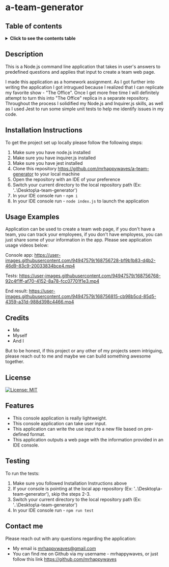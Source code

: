 # a-team-generator

## Table of contents
<details>
<summary><strong>Click to see the contents table</strong></summary>

- [Description](#description)
- [Installation Instructions](#installation-instructions)
- [Usage Examples](#usage-examples)
- [Credits](#credits)
- [License](#license)
- [Features](#features)
- [Testing](#testing)
- [Contact Me](#contact-me)
</details>

## Description
This is a Node.js command line application that takes in user's answers to predefined questions and applies that input to create a team web page. 

I made this application as a homework assignment. As I got further into writing the application I got intrugued because I realized that I can replicate my favorite show - "The Office". Once I get more free time I will definitely attempt to turn this into "The Office" replica in a separate repository. Throughout the process I solidified my Node.js and Inquirer.js skills, as well as I used Jest to run some simple unit tests to help me identify issues in my code.

## Installation Instructions
To get the project set up locally please follow the following steps:
 1. Make sure you have node.js installed
 2. Make sure you have inquirer.js installed
 3. Make sure you have jest installed
 4. Clone this repository https://github.com/mrhappywaves/a-team-generator to your local machine
 5. Open the repository with an IDE of your preference
 6. Switch your current directory to the local repository path (Ex: '..\Desktop\a-team-generator')
 7. In your IDE console run - `npm i` 
 8. In your IDE console run - `node index.js` to launch the application
 
## Usage Examples
Application can be used to create a team web page, if you don't have a team, you can track your employees, if you don't have employess, you can just share some of your information in the app. Please see application usage videos below:

Console app: 
https://user-images.githubusercontent.com/94947579/168756728-bf9b1b83-d4b2-46d9-83c9-20033834bce4.mp4

Tests: 
https://user-images.githubusercontent.com/94947579/168756768-92c4f1ff-af70-4152-8a78-fcc07701f1e3.mp4

End result: 
https://user-images.githubusercontent.com/94947579/168756815-cb98b5cd-85d5-4359-a31d-988d398c4466.mp4

## Credits
 - Me 
 - Myself
 - And I 

 But to be honest, if this project or any other of my projects seem intriguing, please reach out to me and maybe we can build something awesome together.


## License
[![License: MIT](https://img.shields.io/badge/License-MIT-yellow.svg)](https://opensource.org/licenses/MIT)

## Features  
 - This console application is really lightweight.
 - This console application can take user input.
 - This application can write the use input to a new file based on pre-defined format.
 - This application outputs a web page with the information provided in an IDE console. 

## Testing
To run the tests:
 1. Make sure you followed Installation Instructions above
 2. If your console is pointing at the local app repository (Ex: '..\Desktop\a-team-generator'), skip the steps 2-3.
 3. Switch your current directory to the local repository path (Ex: '..\Desktop\a-team-generator')
 4. In your IDE console run - `npm run test` 

## Contact me
Please reach out with any questions regarding the application:
 - My email is mrhappywaves@gmail.com
 - You can find me on Github via my username - mrhappywaves, or just follow this link https://github.com/mrhappywaves
